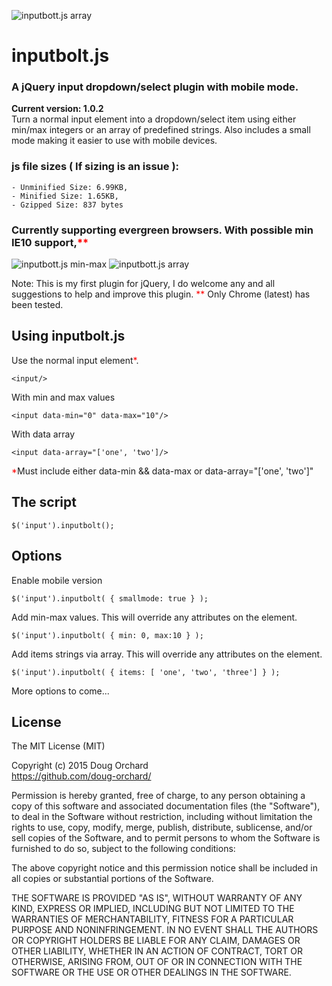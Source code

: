 ![inputbott.js array](https://cdn.rawgit.com/doug-orchard/inputbolt.js/gh-pages/images/header_inputboltjs.png)

# inputbolt.js
### A jQuery input dropdown/select plugin with mobile mode.

**Current version: 1.0.2**<br/>
Turn a normal input element into a dropdown/select item using either min/max integers or an array of predefined strings. Also includes a small mode making it easier to use with mobile devices.

### js file sizes ( If sizing is an issue ):
    - Unminified Size: 6.99KB,
    - Minified Size: 1.65KB,
    - Gzipped Size: 837 bytes

### Currently supporting evergreen browsers. With possible min IE10 support,<span style="color:red;">**</span>

![inputbott.js min-max](https://cdn.rawgit.com/doug-orchard/inputbolt.js/gh-pages/images/inputbolt_minmax.gif)
![inputbott.js array](https://cdn.rawgit.com/doug-orchard/inputbolt.js/gh-pages/images/inputbolt_array.gif)

Note: This is my first plugin for jQuery, I do welcome any and all suggestions to help and improve this plugin.
<span style="color:red;">**</span> Only Chrome (latest) has been tested.
## Using inputbolt.js
Use the normal input element<span style="color:red;">*</span>.
```shell
<input/>
```

With min and max values
```shell
<input data-min="0" data-max="10"/>
```

With data array
```shell
<input data-array="['one', 'two']/>
```
<span style="color:red;">*</span>Must include either data-min && data-max or data-array="['one', 'two']"

## The script
```shell
$('input').inputbolt();
```


## Options

Enable mobile version
```shell
$('input').inputbolt( { smallmode: true } );
```

Add min-max values.
This will override any attributes on the element.
```shell
$('input').inputbolt( { min: 0, max:10 } );
```

Add items strings via array.
This will override any attributes on the element.
```shell
$('input').inputbolt( { items: [ 'one', 'two', 'three'] } );
```

More options to come...

## License

The MIT License (MIT)

Copyright (c) 2015 Doug Orchard<br/>
https://github.com/doug-orchard/

Permission is hereby granted, free of charge, to any person obtaining a copy
of this software and associated documentation files (the "Software"), to deal
in the Software without restriction, including without limitation the rights
to use, copy, modify, merge, publish, distribute, sublicense, and/or sell
copies of the Software, and to permit persons to whom the Software is
furnished to do so, subject to the following conditions:

The above copyright notice and this permission notice shall be included in all
copies or substantial portions of the Software.

THE SOFTWARE IS PROVIDED "AS IS", WITHOUT WARRANTY OF ANY KIND, EXPRESS OR
IMPLIED, INCLUDING BUT NOT LIMITED TO THE WARRANTIES OF MERCHANTABILITY,
FITNESS FOR A PARTICULAR PURPOSE AND NONINFRINGEMENT. IN NO EVENT SHALL THE
AUTHORS OR COPYRIGHT HOLDERS BE LIABLE FOR ANY CLAIM, DAMAGES OR OTHER
LIABILITY, WHETHER IN AN ACTION OF CONTRACT, TORT OR OTHERWISE, ARISING FROM,
OUT OF OR IN CONNECTION WITH THE SOFTWARE OR THE USE OR OTHER DEALINGS IN THE
SOFTWARE.
